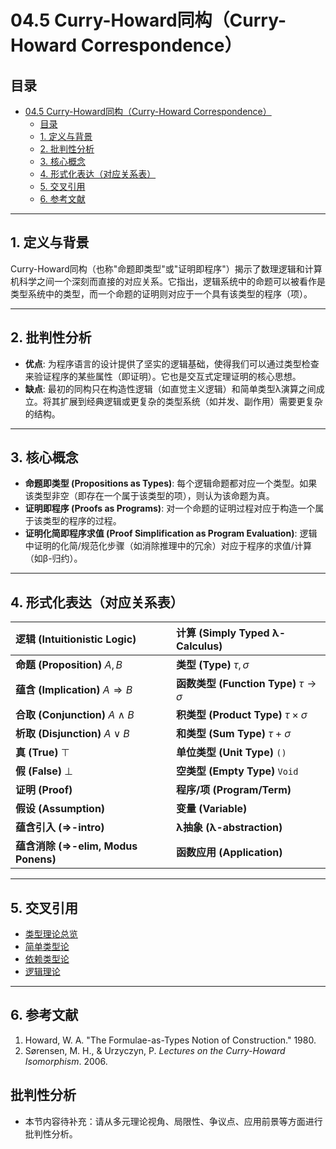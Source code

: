 # 04.5 Curry-Howard同构（Curry-Howard Correspondence）

## 目录

- [04.5 Curry-Howard同构（Curry-Howard Correspondence）](#045-curry-howard同构curry-howard-correspondence)
  - [目录](#目录)
  - [1. 定义与背景](#1-定义与背景)
  - [2. 批判性分析](#2-批判性分析)
  - [3. 核心概念](#3-核心概念)
  - [4. 形式化表达（对应关系表）](#4-形式化表达对应关系表)
  - [5. 交叉引用](#5-交叉引用)
  - [6. 参考文献](#6-参考文献)

---

## 1. 定义与背景

Curry-Howard同构（也称"命题即类型"或"证明即程序"）揭示了数理逻辑和计算机科学之间一个深刻而直接的对应关系。它指出，逻辑系统中的命题可以被看作是类型系统中的类型，而一个命题的证明则对应于一个具有该类型的程序（项）。

---

## 2. 批判性分析

- **优点**: 为程序语言的设计提供了坚实的逻辑基础，使得我们可以通过类型检查来验证程序的某些属性（即证明）。它也是交互式定理证明的核心思想。
- **缺点**: 最初的同构只在构造性逻辑（如直觉主义逻辑）和简单类型λ演算之间成立。将其扩展到经典逻辑或更复杂的类型系统（如并发、副作用）需要更复杂的结构。

---

## 3. 核心概念

- **命题即类型 (Propositions as Types)**: 每个逻辑命题都对应一个类型。如果该类型非空（即存在一个属于该类型的项），则认为该命题为真。
- **证明即程序 (Proofs as Programs)**: 对一个命题的证明过程对应于构造一个属于该类型的程序的过程。
- **证明化简即程序求值 (Proof Simplification as Program Evaluation)**: 逻辑中证明的化简/规范化步骤（如消除推理中的冗余）对应于程序的求值/计算（如β-归约）。

---

## 4. 形式化表达（对应关系表）

| 逻辑 (Intuitionistic Logic) | 计算 (Simply Typed λ-Calculus) |
| :--- | :--- |
| **命题 (Proposition)** $A, B$ | **类型 (Type)** $\tau, \sigma$ |
| **蕴含 (Implication)** $A \Rightarrow B$ | **函数类型 (Function Type)** $\tau \to \sigma$ |
| **合取 (Conjunction)** $A \land B$ | **积类型 (Product Type)** $\tau \times \sigma$ |
| **析取 (Disjunction)** $A \lor B$ | **和类型 (Sum Type)** $\tau + \sigma$ |
| **真 (True)** $\top$ | **单位类型 (Unit Type)** `()` |
| **假 (False)** $\bot$ | **空类型 (Empty Type)** `Void` |
| **证明 (Proof)** | **程序/项 (Program/Term)** |
| **假设 (Assumption)** | **变量 (Variable)** |
| **蕴含引入 (⇒-intro)** | **λ抽象 (λ-abstraction)** |
| **蕴含消除 (⇒-elim, Modus Ponens)** | **函数应用 (Application)** |

---

## 5. 交叉引用

- [类型理论总览](README.md)
- [简单类型论](04.1_Simple_Type_Theory.md)
- [依赖类型论](04.2_Dependent_Type_Theory.md)
- [逻辑理论](README.md)

---

## 6. 参考文献

1. Howard, W. A. "The Formulae-as-Types Notion of Construction." 1980.
2. Sørensen, M. H., & Urzyczyn, P. *Lectures on the Curry-Howard Isomorphism*. 2006.


## 批判性分析

- 本节内容待补充：请从多元理论视角、局限性、争议点、应用前景等方面进行批判性分析。
